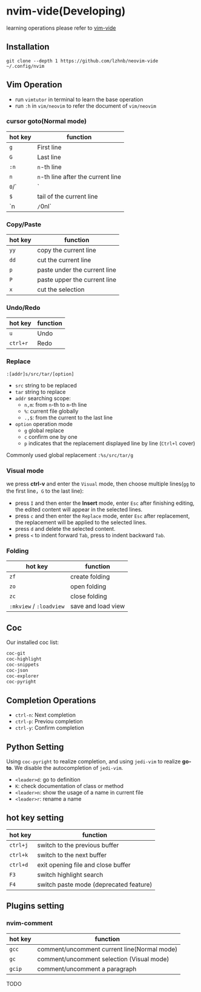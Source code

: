 # nvim-vide(Developing)

learning operations please refer to [vim-vide](https://github.com/lzhnb/vim-vide)

## Installation
```
git clone --depth 1 https://github.com/lzhnb/neovim-vide ~/.config/nvim
```

## Vim Operation
- run `vimtutor` in terminal to learn the base operation
- run `:h` in `vim/neovim` to refer the document of `vim/neovim`

### cursor goto(Normal mode)
| hot key    | function                           |
| ---------- | ---------------------------------- |
| `g`        | First line                         |
| `G`        | Last line                          |
| `:n`       | `n`-th line                        |
| `n`        | `n`-th line after the current line |
| `0`/`|`    | head of the current line           |
| `$`        | tail of the current line           |
| `n|`/`0nl` | `n`-column of the current line     |

### Copy/Paste
| hot key  | function                     |
| -------- | ---------------------------- |
| `yy`     | copy the current line        |
| `dd`     | cut the current line         |
| `p`      | paste under the current line |
| `P`      | paste upper the current line |
| `x`      | cut the selection            |

### Undo/Redo
| hot key  | function     |
| -------- | ------------ |
| `u`      | Undo         |
| `ctrl+r` | Redo         |

### Replace
`:[addr]s/src/tar/[option]`
- `src` string to be replaced
- `tar` string to replace
- `addr` searching scope:
	- `n,m`: from `n`-th to `m`-th line
	- `%`: current file globally
	- `.,$`: from the current to the last line
- `option` operation mode
	- `g` global replace
	- `c` confirm one by one
	- `p` indicates that the replacement displayed line by line (`Ctrl+l` cover)

Commonly used global replacement `:%s/src/tar/g`

### Visual mode
we press **ctrl-v** and enter the `Visual` mode, then choose multiple lines(`gg` to the first line，`G` to the last line):
- press `I` and then enter the **Insert** mode, enter `Esc` after finishing editing, the edited content will appear in the selected lines.
- press `c` and then enter the `Replace` mode, enter `Esc` after replacement, the replacement will be applied to the selected lines. 
- press `d` and delete the selected content.
- press `<` to indent forward `Tab`, press to indent backward `Tab`.

### Folding

| hot key                 | function           |
| ----------------------- | ------------------ |
| `zf`                    | create folding     |
| `zo`                    | open folding       |
| `zc`                    | close folding      |
| `:mkview` / `:loadview` | save and load view |

## Coc
Our installed coc list:
```sh
coc-git
coc-highlight
coc-snippets
coc-json
coc-explorer
coc-pyright
```

## Completion Operations
- `ctrl-n`: Next completion
- `ctrl-p`: Previou completion
- `ctrl-y`: Confirm completion

## Python Setting
Using `coc-pyright` to realize completion, and using `jedi-vim` to realize **go-to**.
We disable the autocompletion of `jedi-vim`.
- `<leader>d`: go to definition
- `K`: check documentation of class or method
- `<leader>n`: show the usage of a name in current file
- `<leader>r`: rename a name

## hot key setting
| hot key  | function                               |
| -------- | -------------------------------------- |
| `ctrl+j` | switch to the previous buffer          |
| `ctrl+k` | switch to the next buffer              |
| `ctrl+d` | exit opening file and close buffer     |
| `F3`     | switch highlight search                |
| `F4`     | switch paste mode (deprecated feature) |

## Plugins setting

### nvim-comment
| hot key | function                                    |
| ------- | ------------------------------------------- |
| `gcc`   | comment/uncomment current line(Normal mode) |
| `gc`    | comment/uncomment selection (Visual mode)   |
| `gcip`  | comment/uncomment a paragraph               |

TODO

